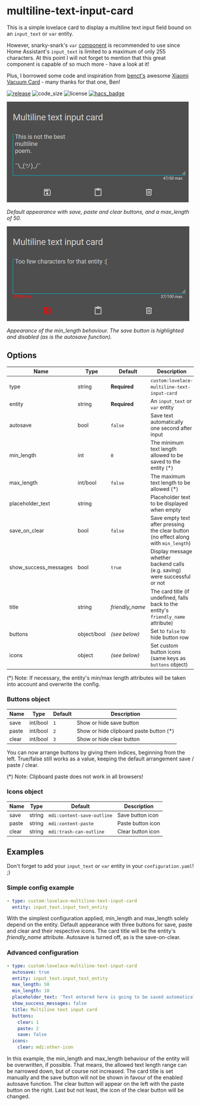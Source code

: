 # multiline-text-input-card

This is a simple lovelace card to display a multiline text input field bound on an `input_text` or `var` entity.

However, snarky-snark's `var` [component](https://github.com/snarky-snark/home-assistant-variables/) is recommended to use since Home Assistant's `input_text` is limited to a maximum of only 255 characters. At this point I will not forget to mention that this great component is capable of so much more - have a look at it!

Plus, I borrowed some code and inspiration from [benct's](https://github.com/benct) awesome [Xiaomi Vacuum Card](https://github.com/benct/lovelace-xiaomi-vacuum-card) - many thanks for that one, Ben!


[![release](https://img.shields.io/github/v/release/faeibson/lovelace-multiline-text-input-card?style=flat-square)](https://github.com/faeibson/lovelace-multiline-text-input-card/releases)
![code_size](https://img.shields.io/github/languages/code-size/faeibson/lovelace-multiline-text-input-card?style=flat-square)
![license](https://img.shields.io/github/license/faeibson/lovelace-multiline-text-input-card?style=flat-square)
[![hacs_badge](https://img.shields.io/badge/HACS-Default-orange.svg?style=flat-square)](https://github.com/hacs/integration)

![Screenshot](https://raw.githubusercontent.com/faeibson/lovelace-multiline-text-input-card/master/screenshot.png)

*Default appearance with save, paste and clear buttons, and a max_length of 50.*


![Screenshot](https://raw.githubusercontent.com/faeibson/lovelace-multiline-text-input-card/master/screenshot_minmax.png)

*Appearance of the min_length behaviour. The save button is highlighted and disabled (as is the autosave function).*

## Options

| Name | Type | Default | Description
| ---- | ---- | ------- | -----------
| type | string | **Required** | `custom:lovelace-multiline-text-input-card`
| entity | string | **Required** | An `input_text` or `var` entity
| autosave | bool | `false` | Save text automatically one second after input
| min_length | int | `0` | The minimum text length allowed to be saved to the entity (*)
| max_length | int/bool | `false` | The maximum text length to be allowed (*)
| placeholder_text | string | | Placeholder text to be displayed when empty
| save_on_clear | bool | `false` | Save empty text after pressing the clear button (no effect along with `min_length`)
| show_success_messages | bool | `true` | Display message whether backend calls (e.g. saving) were successful or not
| title | string | *friendly_name* | The card title (if undefined, falls back to the entity's `friendly_name` attribute)
| buttons | object/bool | *(see below)* | Set to `false` to hide button row
| icons | object | *(see below)* | Set custom button icons (same keys as `buttons` object)

(*) Note: If necessary, the entity's min/max length attributes will be taken into account and overwrite the config.

### Buttons object

| Name | Type | Default | Description
| ---- | ---- | ------- | -----------
| save | int/bool | `1` | Show or hide save button
| paste | int/bool | `2` | Show or hide clipboard paste button (*)
| clear | int/bool | `3` | Show or hide clear button

You can now arrange buttons by giving them indices, beginning from the left. True/false still works as a value, keeping the default arrangement save / paste / clear.

(*) Note: Clipboard paste does not work in all browsers!

### Icons object

| Name | Type | Default | Description
| ---- | ---- | ------- | -----------
| save | string | `mdi:content-save-outline` | Save button icon
| paste | string | `mdi:content-paste` | Paste button icon
| clear | string | `mdi:trash-can-outline` | Clear button icon

## Examples

Don't forget to add your `input_text` or `var` entity in your `configuration.yaml`! ;)

### Simple config example
```yaml
- type: custom:lovelace-multiline-text-input-card
  entity: input_text.input_text_entity
```

With the simplest configuration applied, min_length and max_length solely depend on the entity. Default appearance with three buttons for save, paste and clear and their respective icons. The card title will be the entity's *friendly_name* attribute. Autosave is turned off, as is the save-on-clear.


### Advanced configuration
```yaml
- type: custom:lovelace-multiline-text-input-card
  autosave: true
  entity: input_text.input_text_entity
  max_length: 50
  min_length: 10
  placeholder_text: 'Text entered here is going to be saved automatically when between 10 and 50 characters length.'
  show_success_messages: false
  title: Multiline text input card
  buttons:
    clear: 1
    paste: 2
    save: false
  icons:
    clear: mdi:other-icon
```

In this example, the min_length and max_length behaviour of the entity will be overwritten, if possible. That means, the allowed text length range can be narrowed down, but of course not increased. The card title is set manually and the save button will not be shown in favour of the enabled autosave function. The clear button will appear on the left with the paste button on the right. Last but not least, the icon of the clear button will be changed.
